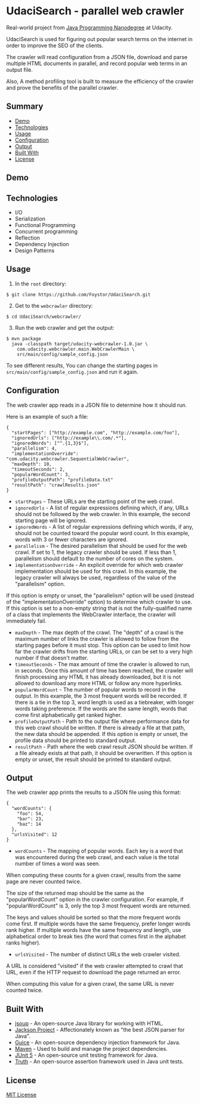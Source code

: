 # UdaciSearch - parallel web crawler

Real-world project from [Java Programming Nanodegree](https://www.udacity.com/course/java-programming-nanodegree--nd079) at Udacity.

UdaciSearch is used for figuring out popular search terms on the internet in order to improve the SEO of the clients.

The crawler will read configuration from a JSON file, download and parse multiple HTML documents in parallel, and record popular web terms in an output file.

Also, A method profiling tool is built to measure the efficiency of the crawler and prove the benefits of the parallel crawler.

## Summary

- [Demo](#demo)
- [Technologies](#technologies)
- [Usage](#usage)
- [Configuration](#configuration)
- [Output](#output)
- [Built With](#built-with)
- [License](#license)

## Demo



## Technologies

- I/O
- Serialization
- Functional Programming
- Concurrent programming
- Reflection
- Dependency Injection
- Design Patterns

## Usage

1. In the ```root``` directory:
```
$ git clone https://github.com/Foystor/UdaciSearch.git
```
2. Get to the ```webcrawler``` directory:
```
$ cd UdaciSearch/webcrawler/
```
3. Run the web crawler and get the output:
```
$ mvn package
  java -classpath target/udacity-webcrawler-1.0.jar \
    com.udacity.webcrawler.main.WebCrawlerMain \
    src/main/config/sample_config.json
```

To see different results, You can change the starting pages in ```src/main/config/sample_config.json``` and run it again.

## Configuration

The web crawler app reads in a JSON file to determine how it should run.

Here is an example of such a file:

```
{
  "startPages": ["http://example.com", "http://example.com/foo"],
  "ignoredUrls": ["http://example\\.com/.*"],
  "ignoredWords": ["^.{1,3}$"],
  "parallelism": 4,
  "implementationOverride": "com.udacity.webcrawler.SequentialWebCrawler",
  "maxDepth": 10,
  "timeoutSeconds": 2,
  "popularWordCount": 3,
  "profileOutputPath": "profileData.txt"
  "resultPath": "crawlResults.json"
}
```

- ```startPages``` - These URLs are the starting point of the web crawl.
- ```ignoredUrls``` - A list of regular expressions defining which, if any, URLs should not be followed by the web crawler. In this example, the second starting page will be ignored.
- ```ignoredWords``` - A list of regular expressions defining which words, if any, should not be counted toward the popular word count. In this example, words with 3 or fewer characters are ignored.
- ```parallelism``` - The desired parallelism that should be used for the web crawl. If set to 1, the legacy crawler should be used. If less than 1, parallelism should default to the number of cores on the system.
- ```implementationOverride``` - An explicit override for which web crawler implementation should be used for this crawl. In this example, the legacy crawler will always be used, regardless of the value of the "parallelism" option.

If this option is empty or unset, the "parallelism" option will be used (instead of the "implementationOverride" option) to determine which crawler to use. If this option is set to a non-empty string that is not the fully-qualified name of a class that implements the WebCrawler interface, the crawler will immediately fail.
- ```maxDepth``` - The max depth of the crawl. The "depth" of a crawl is the maximum number of links the crawler is allowed to follow from the starting pages before it must stop. This option can be used to limit how far the crawler drifts from the starting URLs, or can be set to a very high number if that doesn't matter.
- ```timeoutSeconds``` - The max amount of time the crawler is allowed to run, in seconds. Once this amount of time has been reached, the crawler will finish processing any HTML it has already downloaded, but it is not allowed to download any more HTML or follow any more hyperlinks.
- ```popularWordCount``` - The number of popular words to record in the output. In this example, the 3 most frequent words will be recorded. If there is a tie in the top 3, word length is used as a tiebreaker, with longer words taking preference. If the words are the same length, words that come first alphabetically get ranked higher.
- ```profileOutputPath``` - Path to the output file where performance data for this web crawl should be written. If there is already a file at that path, the new data should be appended. If this option is empty or unset, the profile data should be printed to standard output.
- ```resultPath``` - Path where the web crawl result JSON should be written. If a file already exists at that path, it should be overwritten. If this option is empty or unset, the result should be printed to standard output.

## Output

The web crawler app prints the results to a JSON file using this format:

```
{
  "wordCounts": {
    "foo": 54,
    "bar": 23,
    "baz": 14
  },
  "urlsVisited": 12
}
```

- ```wordCounts``` - The mapping of popular words. Each key is a word that was encountered during the web crawl, and each value is the total number of times a word was seen.

When computing these counts for a given crawl, results from the same page are never counted twice.

The size of the returned map should be the same as the "popularWordCount" option in the crawler configuration. For example, if "popularWordCount" is 3, only the top 3 most frequent words are returned.

The keys and values should be sorted so that the more frequent words come first. If multiple words have the same frequency, prefer longer words rank higher. If multiple words have the same frequency and length, use alphabetical order to break ties (the word that comes first in the alphabet ranks higher).

- ```urlsVisited``` - The number of distinct URLs the web crawler visited.

A URL is considered "visited" if the web crawler attempted to crawl that URL, even if the HTTP request to download the page returned an error.

When computing this value for a given crawl, the same URL is never counted twice.

## Built With

- [jsoup](https://jsoup.org/) - An open-source Java library for working with HTML.
- [Jackson Project](https://github.com/FasterXML/jackson) - Affectionately known as "the best JSON parser for Java".
- [Guice](https://github.com/google/guice/) - An open-source dependency injection framework for Java.
- [Maven](https://maven.apache.org/) - Used to build and manage the project dependencies.
- [JUnit 5](https://junit.org/junit5/) - An open-source unit testing framework for Java.
- [Truth](https://github.com/google/truth) - An open-source assertion framework used in Java unit tests.

## License

[MIT License](LICENSE)
